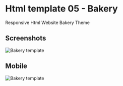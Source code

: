 # Html template 05 - Bakery
Responsive Html Website Bakery Theme

## Screenshots
![Bakery template](https://github.com/huseyineskan/html-template-06-bakery/blob/main/img/bakery-pc.gif)

## Mobile
![Bakery template](https://github.com/huseyineskan/html-template-06-bakery/blob/main/img/bakery-mobile.gif)
